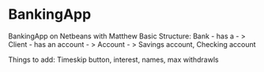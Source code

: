 # BankingApp
BankingApp on Netbeans with Matthew
Basic Structure:
Bank - has a - > 
Client - has an account - > 
Account  - > 
Savings account, Checking account
<p>Things to add: Timeskip button, interest, names, max withdrawls
